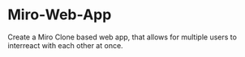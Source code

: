 # Miro-Web-App
Create a Miro Clone based web app, that allows for multiple users to interreact with each other at once.
